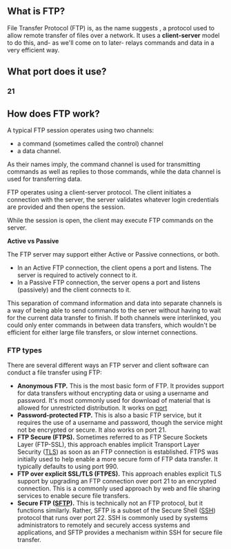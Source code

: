 ## **What is FTP?**

File Transfer Protocol (FTP) is, as the name suggests , a protocol used to allow remote transfer of files over a network. It uses a **client-server** model to do this, and- as we'll come on to later- relays commands and data in a very efficient way.

## What port does it use?
### **21**


## How does FTP work?

A typical FTP session operates using two channels:

-   a command (sometimes called the control) channel
-   a data channel.

As their names imply, the command channel is used for transmitting commands as well as replies to those commands, while the data channel is used for transferring data.

FTP operates using a client-server protocol. The client initiates a connection with the server, the server validates whatever login credentials are provided and then opens the session.

While the session is open, the client may execute FTP commands on the server.  

**Active vs Passive**

The FTP server may support either Active or Passive connections, or both. 

-   In an Active FTP connection, the client opens a port and listens. The server is required to actively connect to it. 
-   In a Passive FTP connection, the server opens a port and listens (passively) and the client connects to it. 

This separation of command information and data into separate channels is a way of being able to send commands to the server without having to wait for the current data transfer to finish. If both channels were interlinked, you could only enter commands in between data transfers, which wouldn't be efficient for either large file transfers, or slow internet connections.

### FTP types

There are several different ways an FTP server and client software can conduct a file transfer using FTP:

-   **Anonymous FTP.** This is the most basic form of FTP. It provides support for data transfers without encrypting data or using a username and password. It's most commonly used for download of material that is allowed for unrestricted distribution. It works on [port](https://www.techtarget.com/searchnetworking/definition/port)
-   **Password-protected FTP.** This is also a basic FTP service, but it requires the use of a username and password, though the service might not be encrypted or secure. It also works on port 21.
-   **FTP Secure (FTPS).** Sometimes referred to as FTP Secure Sockets Layer (FTP-SSL), this approach enables implicit Transport Layer Security ([TLS](https://www.techtarget.com/searchsecurity/definition/Transport-Layer-Security-TLS)) as soon as an FTP connection is established. FTPS was initially used to help enable a more secure form of FTP data transfer. It typically defaults to using port 990.
-   **FTP over explicit SSL/TLS (FTPES).** This approach enables explicit TLS support by upgrading an FTP connection over port 21 to an encrypted connection. This is a commonly used approach by web and file sharing services to enable secure file transfers.
-   **Secure FTP (**[**SFTP**](https://searchcompliance.techtarget.com/definition/SFTP-Secure-File-Transfer-Protocol)**).** This is technically not an FTP protocol, but it functions similarly. Rather, SFTP is a subset of the Secure Shell ([SSH](https://www.techtarget.com/searchsecurity/definition/Secure-Shell)) protocol that runs over port 22. SSH is commonly used by systems administrators to remotely and securely access systems and applications, and SFTP provides a mechanism within SSH for secure file transfer.